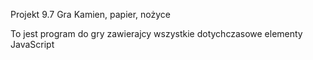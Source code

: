 Projekt 9.7 Gra Kamien, papier, nożyce

To jest program do gry zawierajcy wszystkie dotychczasowe elementy JavaScript